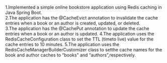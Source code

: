 1.Implemented a simple online bookstore application using Redis caching in Java Spring Boot.<br>
2.The application has the @CacheEvict annotation to invalidate the cache entries when a book or an author is created, updated, or deleted.<br>
3.The application has  the @CachePut annotation to update the cache entries when a book or an author is updated.
4.The application uses the RedisCacheConfiguration class to set the TTL (timeto live) value for the cache entries to 10 minutes.
5.The application uses the RedisCacheManagerBuilderCustomizer class to setthe cache names for the book and author caches to “books” and “authors”,respectively.
